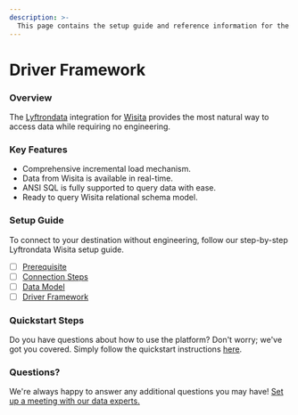 ```yaml
---
description: >-
  This page contains the setup guide and reference information for the Wisita source connector.
---
```


# Driver Framework

### Overview

The [Lyftrondata](https://www.lyftrondata.com/) integration for [Wisita](https://www.lyftrondata.com/integration/commerce-analytics/wisita/) provides the most natural way to access data while requiring no engineering.

### Key Features

* Comprehensive incremental load mechanism.
* Data from Wisita is available in real-time.&#x20;
* ANSI SQL is fully supported to query data with ease.
* Ready to query Wisita relational schema model.

### Setup Guide

To connect to your destination without engineering, follow our step-by-step Lyftrondata Wisita setup guide.

* [ ] [Prerequisite](../prerequisite.md)
* [ ] [Connection Steps](../connection-steps.md)
* [ ] [Data Model](../data-model/erd.md)
* [ ] [Driver Framework](../driver-framework/)

### Quickstart Steps

Do you have questions about how to use the platform? Don't worry; we've got you covered. Simply follow the quickstart instructions [here](../driver-framework/README.md).

### Questions? <a href="#questions" id="questions"></a>

We're always happy to answer any additional questions you may have! [Set up a meeting with our data experts.](https://www.lyftrondata.com/book-a-meeting/)


